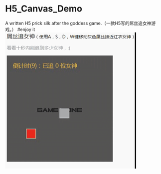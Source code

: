 # H5_Canvas_Demo
A written H5 prick silk after the goddess game.（一款H5写的屌丝追女神游戏。）
#enjoy it
![haha](https://github.com/samwangzhibo/H5_Canvas_Demo/blob/master/screenshots/Video_2015-08-24_115452.gif)
